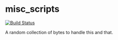 # misc_scripts

[![Build Status](https://travis-ci.org/dmaticzka/misc_scripts.svg?branch=master)](https://travis-ci.org/dmaticzka/misc_scripts)

A random collection of bytes to handle this and that.
